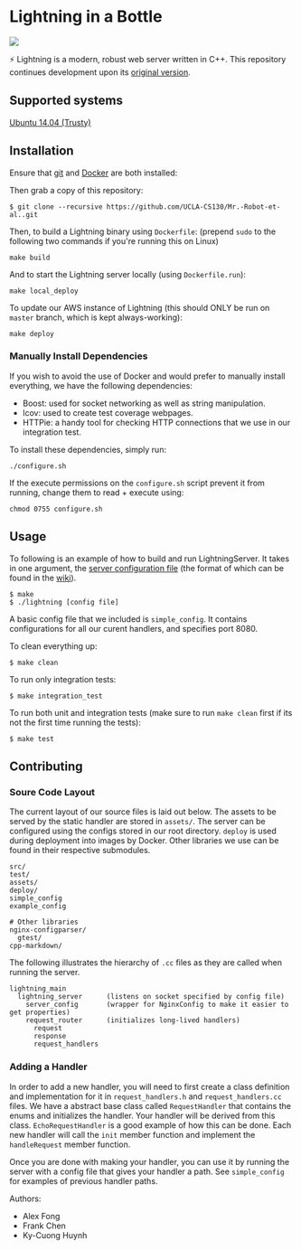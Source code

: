 # Lightning in a Bottle

![](https://travis-ci.com/UCLA-CS130/Mr.-Robot-et-al..svg?token=yz9yBJgd4Sxya2e1weD1&branch=master)

:zap: Lightning is a modern, robust web server written in C++.
This repository continues development upon its [original version](https://github.com/UCLA-CS130/Mr.-Robot-et-al.).


## Supported systems

[Ubuntu 14.04 (Trusty)](http://releases.ubuntu.com/14.04/)


## Installation

Ensure that [git](https://www.digitalocean.com/community/tutorials/how-to-install-git-on-ubuntu-14-04) and [Docker](https://store.docker.com/editions/community/docker-ce-server-ubuntu?tab=description) are both installed:

Then grab a copy of this repository:

```
$ git clone --recursive https://github.com/UCLA-CS130/Mr.-Robot-et-al..git
```

Then, to build a Lightning binary using `Dockerfile`: (prepend `sudo` to the following two commands if you're running this on Linux)

```
make build
```

And to start the Lightning server locally (using `Dockerfile.run`):

```
make local_deploy
```

To update our AWS instance of Lightning (this should ONLY be run on `master`
branch, which is kept always-working):

```
make deploy
```


### Manually Install Dependencies

If you wish to avoid the use of Docker and would prefer to manually install
everything, we have the following dependencies:

* Boost: used for socket networking as well as string manipulation.
* lcov: used to create test coverage webpages.
* HTTPie: a handy tool for checking HTTP connections that we use in our
  integration test.

To install these dependencies, simply run:

```
./configure.sh
```

If the execute permissions on the `configure.sh` script prevent it 
from running, change them to read + execute using: 

```
chmod 0755 configure.sh
```


## Usage

To following is an example of how to build and run LightningServer. It takes in one argument, the [server configuration file](https://github.com/UCLA-CS130/Mr.-Robot-et-al./wiki/Config-File-Format) (the format of which can be found in the [wiki](https://github.com/UCLA-CS130/Mr.-Robot-et-al./wiki)).

```
$ make
$ ./lightning [config file]
```

A basic config file that we included is `simple_config`. It contains configurations for all our curent handlers, and specifies port 8080.

To clean everything up:

```
$ make clean
```

To run only integration tests:

```
$ make integration_test
```

To run both unit and integration tests (make sure to run `make clean` first if its not the first time running the tests):

```
$ make test
```

## Contributing

### Soure Code Layout

The current layout of our source files is laid out below. The assets to be served by the static handler are stored in `assets/`. The server can be configured using the configs stored in our root directory. `deploy` is used during deployment into images by Docker. Other libraries we use can be found in their respective submodules.

```
src/
test/
assets/
deploy/
simple_config
example_config

# Other libraries
nginx-configparser/
  gtest/
cpp-markdown/
```

The following illustrates the hierarchy of `.cc` files as they are called when running the server.

```
lightning_main
  lightning_server      (listens on socket specified by config file)
    server_config       (wrapper for NginxConfig to make it easier to get properties)
    request_router      (initializes long-lived handlers)
      request
      response
      request_handlers
```


### Adding a Handler

In order to add a new handler, you will need to first create a class definition and implementation for it in `request_handlers.h` and `request_handlers.cc` files. We have a abstract base class called `RequestHandler` that contains the enums and initializes the handler. Your handler will be derived from this class. `EchoRequestHandler` is a good example of how this can be done. Each new handler will call the `init` member function and implement the `handleRequest` member function.

Once you are done with making your handler, you can use it by running the server with a config file that gives your handler a path. See `simple_config` for examples of previous handler paths.


Authors:

* Alex Fong
* Frank Chen
* Ky-Cuong Huynh
